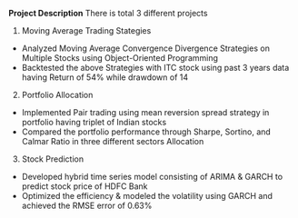 **Project Description**
There is total 3 different projects
1. Moving Average Trading Stategies
 -  Analyzed Moving Average Convergence Divergence Strategies on Multiple Stocks using Object-Oriented Programming
 -  Backtested the above Strategies with ITC stock using past 3 years data having Return of 54% while drawdown of 14

2. Portfolio Allocation
- Implemented Pair trading using mean reversion spread strategy in portfolio having triplet of Indian stocks
- Compared the portfolio performance through Sharpe, Sortino, and Calmar Ratio in three different sectors Allocation
  
3. Stock Prediction
- Developed hybrid time series model consisting of ARIMA & GARCH to predict stock price of HDFC Bank
- Optimized the efficiency & modeled the volatility using GARCH and achieved the RMSE error of 0.63%

